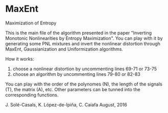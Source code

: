 # MaxEnt
Maximization of Entropy

This is the main file of the algorithm presented in the paper
"Inverting Monotonic Nonlinearities by Entropy Maximization".
You can play with it by generating some PNL mixtures and invert the
nonlinear distortion through MaxEnt, Gaussianization and Uniformization
algorithms.

How it works:
1) choose a nonlinear distortion by uncommenting lines 69-71 or 73-75
2) choose an algorithm by uncommenting lines 79-80 or 82-83
 
You can play with the order of the polynomes (N), the length of the
signals (T), the matrix (A), etc. Other parameters can be tunned into the
corresponding functions.

J. Solé-Casals, K. López-de-Ipiña, C. Caiafa
August, 2016
